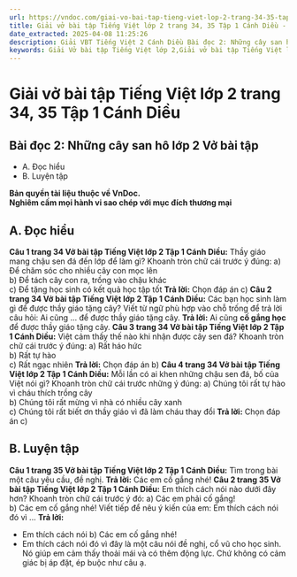 ```yaml
---
url: https://vndoc.com/giai-vo-bai-tap-tieng-viet-lop-2-trang-34-35-tap-1-canh-dieu-321264
title: Giải vở bài tập Tiếng Việt lớp 2 trang 34, 35 Tập 1 Cánh Diều - VnDoc.com
date_extracted: 2025-04-08 11:25:26
description: Giải VBT Tiếng Việt 2 Cánh Diều Bài đọc 2: Những cây san hô trang 34 được biên soạn nhằm giúp các em HS học tập tốt môn Tiếng Việt lớp 2 Cánh Diều. Mời các bạn tham khảo.
keywords: Giải Vở bài tập Tiếng Việt lớp 2,Giải vở bài tập Tiếng Việt lớp 2 trang 34 Tập 1 Cánh Diều,Giải Bài đọc 2 Những cây san hô lớp 2 Cánh Diều Vở bài tập,Bài 8 Em yêu thầy cô lớp 2 Vở bài tập,Giải VBT Tiếng Việt lớp 2 Tập 1 trang 34 Cánh Diều,Giải Bài đọc 2 Những cây san hô lớp 2 Cánh Diều,Giải vbt Tiếng Việt lớp 2
---
```


# Giải vở bài tập Tiếng Việt lớp 2 trang 34, 35 Tập 1 Cánh Diều
## **Bài đọc 2: Những cây san hô lớp 2 Vở bài tập**
  * A. Đọc hiểu
  * B. Luyện tập

**Bản quyền tài liệu thuộc về VnDoc.**  
**Nghiêm cấm mọi hành vi sao chép với mục đích thương mại**
## **A. Đọc hiểu**
**Câu 1 trang 34 Vở bài tập Tiếng Việt lớp 2 Tập 1 Cánh Diều:** Thầy giáo mang chậu sen đá đến lớp để làm gì? Khoanh tròn chữ cái trước ý đúng:
a\) Để chăm sóc cho nhiều cây con mọc lên  
b\) Để tách cây con ra, trồng vào chậu khác  
c\) Để tặng học sinh có kết quả học tập tốt
**Trả lời:**
Chọn đáp án c\)
**Câu 2 trang 34 Vở bài tập Tiếng Việt lớp 2 Tập 1 Cánh Diều:** Các bạn học sinh làm gì để được thầy giáo tặng cây? Viết từ ngữ phù hợp vào chỗ trống để trả lời câu hỏi:
Ai cũng ... để được thầy giáo tặng cây.
**Trả lời:**
Ai cũng **cố gắng học** để được thầy giáo tặng cây.
**Câu 3 trang 34 Vở bài tập Tiếng Việt lớp 2 Tập 1 Cánh Diều:** Việt cảm thấy thế nào khi nhận được cây sen đá? Khoanh tròn chữ cái trước ý đúng:
a\) Rất háo hức  
b\) Rất tự hào  
c\) Rất ngạc nhiên
**Trả lời:**
Chọn đáp án b\)
**Câu 4 trang 34 Vở bài tập Tiếng Việt lớp 2 Tập 1 Cánh Diều:** Mỗi lần có ai khen những chậu sen đá, bố của Việt nói gì? Khoanh tròn chữ cái trước những ý đúng:
a\) Chúng tôi rất tự hào vì cháu thích trồng cây  
b\) Chúng tôi rất mừng vì nhà có nhiều cây xanh  
c\) Chúng tôi rất biết ơn thầy giáo vì đã làm cháu thay đổi
**Trả lời:**
Chọn đáp án c\)
## **B. Luyện tập**
**Câu 1 trang 35 Vở bài tập Tiếng Việt lớp 2 Tập 1 Cánh Diều:** Tìm trong bài một câu yêu cầu, đề nghị.
**Trả lời:**
Các em cố gắng nhé\!
**Câu 2 trang 35 Vở bài tập Tiếng Việt lớp 2 Tập 1 Cánh Diều:** Em thích cách nói nào dưới đây hơn? Khoanh tròn chữ cái trước ý đó:
a\) Các em phải cố gắng\!  
b\) Các em cố gắng nhé\!
Viết tiếp để nêu ý kiến của em: Em thích cách nói đó vì ...
**Trả lời:**
  * Em thích cách nói b\) Các em cố gắng nhé\!
  * Em thích cách nói đó vì đây là một câu nói đề nghị, cổ vũ cho học sinh. Nó giúp em cảm thấy thoải mái và có thêm động lực. Chứ không có cảm giác bị áp đặt, ép buộc như câu ạ.

